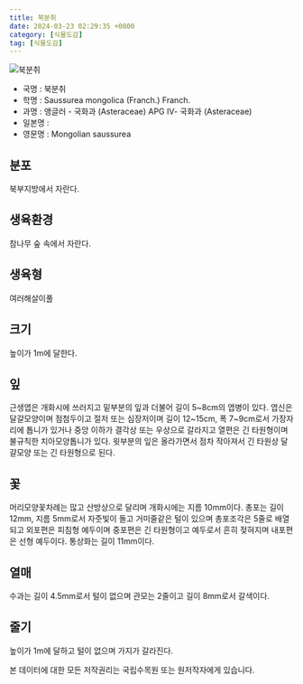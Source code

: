 ```yaml
---
title: 북분취
date: 2024-03-23 02:29:35 +0800
category: [식물도감]
tag: [식물도감]
---
```




![북분취](/fileUpload/plants/basic/Compositae/Saussurea/2866/1_th2.JPG)
- 국명 : 북분취
- 학명 : Saussurea mongolica (Franch.) Franch.
- 과명 : 앵글러 - 국화과 (Asteraceae) APG Ⅳ- 국화과 (Asteraceae)
- 일본명 : 
- 영문명 : Mongolian saussurea


## 분포
북부지방에서 자란다.
## 생육환경
참나무 숲 속에서 자란다.
## 생육형
여러해살이풀
## 크기
높이가 1m에 달한다.
## 잎
근생엽은 개화시에 쓰러지고 밑부분의 잎과 더불어 길이 5~8cm의 엽병이 있다. 엽신은 달걀모양이며 점첨두이고 절저 또는 심장저이며 길이 12~15cm, 폭 7~9cm로서 가장자리에 톱니가 있거나 중앙 이하가 결각상 또는 우상으로 갈라지고 열편은 긴 타원형이며 불규칙한 치아모양톱니가 있다. 윗부분의 잎은 올라가면서 점차 작아져서 긴 타원상 달걀모양 또는 긴 타원형으로 된다.
## 꽃
머리모양꽃차례는 많고 산방상으로 달리며 개화시에는 지름 10mm이다. 총포는 길이 12mm, 지름 5mm로서 자줏빛이 돌고 거미줄같은 털이 있으며 총포조각은 5줄로 배열되고 외포편은 피침형 예두이며 중포편은 긴 타원형이고 예두로서 흔히 젖혀지며 내포편은 선형 예두이다. 통상화는 길이 11mm이다.
## 열매
수과는 길이 4.5mm로서 털이 없으며 관모는 2줄이고 길이 8mm로서 갈색이다.
## 줄기
높이가 1m에 달하고 털이 없으며 가지가 갈라진다.






본 데이터에 대한 모든 저작권리는 국립수목원 또는 원저작자에게 있습니다.
